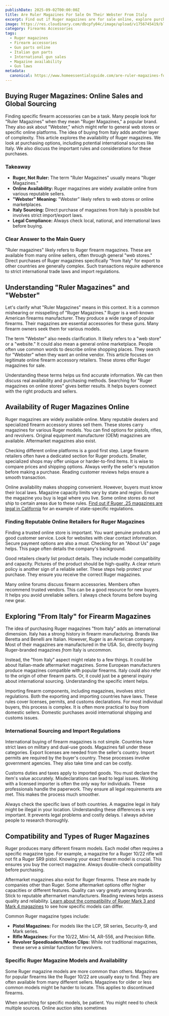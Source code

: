 ```yaml
---
publishDate: 2025-09-02T00:00:00Z
title: Are Ruler Magazines For Sale On Their Webster From Italy
excerpt: Find out if Ruger magazines are for sale online, explore purchasing options from Italy, and understand international buying rules for firearm accessories.
image: https://res.cloudinary.com/dbcpfy04c/image/upload/v1756745419/blog_image_1756745419_ybhjgl.webp
category: Firearms Accessories
tags:
  - Ruger magazines
  - Firearm accessories
  - Gun parts online
  - Italian gun parts
  - International gun sales
  - Magazine availability
  - Gun laws
metadata:
  canonical: https://www.homeessentialsguide.com/are-ruler-magazines-for-sale-on-their-webster-from-italy
---
```


## Buying Ruger Magazines: Online Sales and Global Sourcing

Finding specific firearm accessories can be a task. Many people look for "Ruler Magazines" when they mean "Ruger Magazines," a popular brand. They also ask about "Webster," which might refer to general web stores or specific online platforms. The idea of buying from Italy adds another layer of complexity. This article explores the availability of Ruger magazines. We look at purchasing options, including potential international sources like Italy. We also discuss the important rules and considerations for these purchases.

### Takeaway
*   **Ruger, Not Ruler:** The term "Ruler Magazines" usually means "Ruger Magazines."
*   **Online Availability:** Ruger magazines are widely available online from various reputable sellers.
*   **"Webster" Meaning:** "Webster" likely refers to web stores or online marketplaces.
*   **Italy Sourcing:** Direct purchase of magazines from Italy is possible but involves strict import/export laws.
*   **Legal Compliance:** Always check local, national, and international laws before buying.

### Clear Answer to the Main Query

"Ruler magazines" likely refers to Ruger firearm magazines. These are available from many online sellers, often through general "web stores." Direct purchases of Ruger magazines specifically "from Italy" for export to other countries are generally complex. Such transactions require adherence to strict international trade laws and import regulations.

## Understanding "Ruler Magazines" and "Webster"

Let's clarify what "Ruler Magazines" means in this context. It is a common mishearing or misspelling of "Ruger Magazines." Ruger is a well-known American firearms manufacturer. They produce a wide range of popular firearms. Their magazines are essential accessories for these guns. Many firearm owners seek them for various models.

The term "Webster" also needs clarification. It likely refers to a "web store" or a "website." It could also mean a general online marketplace. People often use common words to describe online shopping places. They search for "Webster" when they want an online vendor. This article focuses on legitimate online firearm accessory retailers. These stores offer Ruger magazines for sale.

Understanding these terms helps us find accurate information. We can then discuss real availability and purchasing methods. Searching for "Ruger magazines on online stores" gives better results. It helps buyers connect with the right products and sellers.

## Availability of Ruger Magazines Online

Ruger magazines are widely available online. Many reputable dealers and specialized firearm accessory stores sell them. These stores carry magazines for various Ruger models. You can find options for pistols, rifles, and revolvers. Original equipment manufacturer (OEM) magazines are available. Aftermarket magazines also exist.

Checking different online platforms is a good first step. Large firearm retailers often have a dedicated section for Ruger products. Smaller, specialized shops may offer unique or harder-to-find items. It is wise to compare prices and shipping options. Always verify the seller's reputation before making a purchase. Reading customer reviews helps ensure a smooth transaction.

Online availability makes shopping convenient. However, buyers must know their local laws. Magazine capacity limits vary by state and region. Ensure the magazine you buy is legal where you live. Some online stores do not ship to certain areas due to these rules. [Find out if Ruger .25 magazines are legal in California](https://homeessentialsguide.com/are-ruler-by-25-magazines-legal-in-california) for an example of state-specific regulations.

### Finding Reputable Online Retailers for Ruger Magazines

Finding a trusted online store is important. You want genuine products and good customer service. Look for websites with clear contact information. Secure payment options are also a must. Checking for an "About Us" page helps. This page often details the company's background.

Good retailers clearly list product details. They include model compatibility and capacity. Pictures of the product should be high-quality. A clear return policy is another sign of a reliable seller. These steps help protect your purchase. They ensure you receive the correct Ruger magazines.

Many online forums discuss firearm accessories. Members often recommend trusted vendors. This can be a good resource for new buyers. It helps you avoid unreliable sellers. I always check forums before buying new gear.

## Exploring "From Italy" for Firearm Magazines

The idea of purchasing Ruger magazines "from Italy" adds an international dimension. Italy has a strong history in firearm manufacturing. Brands like Beretta and Benelli are Italian. However, Ruger is an American company. Most of their magazines are manufactured in the USA. So, directly buying Ruger-branded magazines *from* Italy is uncommon.

Instead, the "from Italy" aspect might relate to a few things. It could be about Italian-made aftermarket magazines. Some European manufacturers produce magazines compatible with popular firearms. Italy could also refer to the origin of other firearm parts. Or, it could just be a general inquiry about international sourcing. Understanding the specific intent helps.

Importing firearm components, including magazines, involves strict regulations. Both the exporting and importing countries have laws. These rules cover licenses, permits, and customs declarations. For most individual buyers, this process is complex. It is often more practical to buy from domestic sellers. Domestic purchases avoid international shipping and customs issues.

### International Sourcing and Import Regulations

International buying of firearm magazines is not simple. Countries have strict laws on military and dual-use goods. Magazines fall under these categories. Export licenses are needed from the seller's country. Import permits are required by the buyer's country. These processes involve government agencies. They also take time and can be costly.

Customs duties and taxes apply to imported goods. You must declare the item's value accurately. Misdeclarations can lead to legal issues. Working with a licensed importer is often the only way for individuals. These professionals handle the paperwork. They ensure all legal requirements are met. This makes the process much smoother.

Always check the specific laws of both countries. A magazine legal in Italy might be illegal in your location. Understanding these differences is very important. It prevents legal problems and costly delays. I always advise people to research thoroughly.

## Compatibility and Types of Ruger Magazines

Ruger produces many different firearm models. Each model often requires a specific magazine type. For example, a magazine for a Ruger 10/22 rifle will not fit a Ruger SR9 pistol. Knowing your exact firearm model is crucial. This ensures you buy the correct magazine. Always double-check compatibility before purchasing.

Aftermarket magazines also exist for Ruger firearms. These are made by companies other than Ruger. Some aftermarket options offer higher capacities or different features. Quality can vary greatly among brands. Stick to reputable aftermarket manufacturers. Reading reviews helps assess quality and reliability. [Learn about the compatibility of Ruger Mark 3 and Mark 4 magazines](https://homeessentialsguide.com/are-ruler-mark-3-and-mark-4-magazines-compatible) to see how specific models can differ.

Common Ruger magazine types include:
*   **Pistol Magazines:** For models like the LCP, SR series, Security-9, and Mark series.
*   **Rifle Magazines:** For the 10/22, Mini-14, AR-556, and Precision Rifle.
*   **Revolver Speedloaders/Moon Clips:** While not traditional magazines, these serve a similar function for revolvers.

### Specific Ruger Magazine Models and Availability

Some Ruger magazine models are more common than others. Magazines for popular firearms like the Ruger 10/22 are usually easy to find. They are often available from many different sellers. Magazines for older or less common models might be harder to locate. This applies to discontinued firearms.

When searching for specific models, be patient. You might need to check multiple sources. Online auction sites sometimes